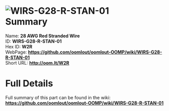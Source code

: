 
![WIRS-G28-R-STAN-01](https://github.com/oomlout/oomlout-OOMP/blob/master/parts/WIRS-G28-R-STAN-01/WIRS-G28-R-STAN-01_420.jpg)   
Summary
=================
  
Name: __28 AWG Red Stranded Wire__    
ID: __WIRS-G28-R-STAN-01__   
Hex ID: __W2R__   
WebPage: __https://github.com/oomlout/oomlout-OOMP/wiki/WIRS-G28-R-STAN-01__   
Short URL: __http://oom.lt/W2R__   

Full Details
==========================
Full summary of this part can be found in the wiki:   
__https://github.com/oomlout/oomlout-OOMP/wiki/WIRS-G28-R-STAN-01__    

